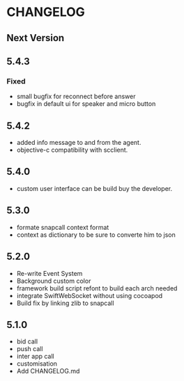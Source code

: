# CHANGELOG

## Next Version

## 5.4.3 
### Fixed
- small bugfix for reconnect before answer
- bugfix in default ui for speaker and micro button

## 5.4.2
- added info message to and from  the agent. 
- objective-c compatibility with scclient.  

## 5.4.0
- custom user interface can be build buy the developer.

## 5.3.0

- formate snapcall context format 
- context as dictionary to be sure to converte him to json 

## 5.2.0

- Re-write Event System 
- Background custom color
- framework build script refont to build each arch needed
- integrate SwiftWebSocket without using cocoapod
- Build fix by linking zlib to snapcall

## 5.1.0
- bid call
- push call
- inter app call
- customisation
- Add CHANGELOG.md

